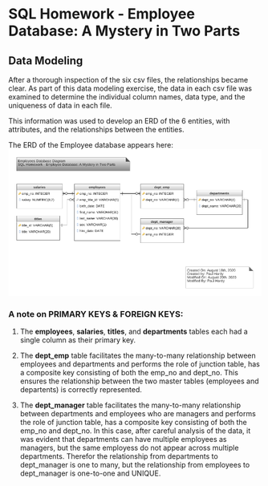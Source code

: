 # SQL Homework - Employee Database: A Mystery in Two Parts

## Data Modeling

After a thorough inspection of the six csv files, the relationships became clear.  As part of this data modeling exercise,
the data in each csv file was examined to determine the individual column names, data type, and the uniqueness of data in each file.

This information was used to develop an ERD of the 6 entities, with attributes, and the relationships between the entities.

The ERD of the Employee database appears here:
![EmployeesDBDatabaseDiagram](EmployeeSQL/datadiagram/EmployeesDBDatabaseDiagram.png)

### A note on PRIMARY KEYS & FOREIGN KEYS:
    
1. The **employees**, **salaries**, **titles**, and **departments** tables each had a single column as their primary key.  

2. The **dept_emp** table facilitates the many-to-many relationship between employees and departments and performs the role of junction table, has a composite key consisting of both the emp_no and dept_no.  This ensures the relationship between the two master tables (employees and departents) is correctly represented.
   
3. The **dept_manager** table facilitates the many-to-many relationship between departments and employees who are managers and performs the role of junction table, has a composite key consisting of both the emp_no and dept_no.  In this case, after careful analysis of the data, it was evident that departments can have multiple employees as managers, but the same employess do not appear across multiple departments. Therefor the relationship from departments to dept_manager is one to many, but the relationship from employees to dept_manager is one-to-one and UNIQUE.